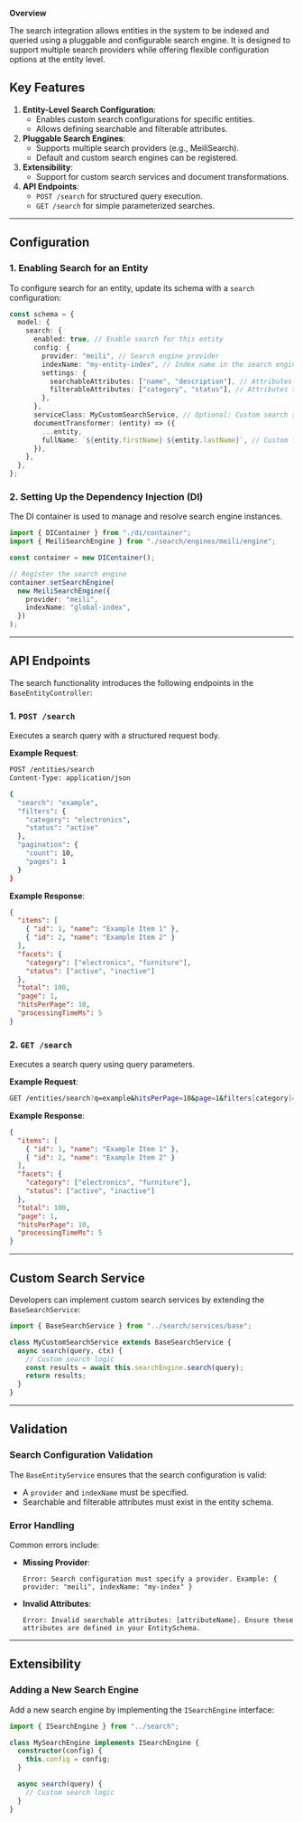 **Overview**

The search integration allows entities in the system to be indexed and queried using a pluggable and configurable search engine. It is designed to support multiple search providers while offering flexible configuration options at the entity level.

## **Key Features**

1. **Entity-Level Search Configuration**:
   - Enables custom search configurations for specific entities.
   - Allows defining searchable and filterable attributes.
2. **Pluggable Search Engines**:
   - Supports multiple search providers (e.g., MeiliSearch).
   - Default and custom search engines can be registered.
3. **Extensibility**:
   - Support for custom search services and document transformations.
4. **API Endpoints**:
   - `POST /search` for structured query execution.
   - `GET /search` for simple parameterized searches.

---

## **Configuration**

### **1. Enabling Search for an Entity**

To configure search for an entity, update its schema with a `search` configuration:

```typescript name=entity-schema.ts
const schema = {
  model: {
    search: {
      enabled: true, // Enable search for this entity
      config: {
        provider: "meili", // Search engine provider
        indexName: "my-entity-index", // Index name in the search engine
        settings: {
          searchableAttributes: ["name", "description"], // Attributes that can be searched
          filterableAttributes: ["category", "status"], // Attributes that can be filtered
        },
      },
      serviceClass: MyCustomSearchService, // Optional: Custom search service class
      documentTransformer: (entity) => ({
        ...entity,
        fullName: `${entity.firstName} ${entity.lastName}`, // Custom field transformation
      }),
    },
  },
};
```

### **2. Setting Up the Dependency Injection (DI)**

The DI container is used to manage and resolve search engine instances.

```typescript name=di-setup.ts
import { DIContainer } from "./di/container";
import { MeiliSearchEngine } from "./search/engines/meili/engine";

const container = new DIContainer();

// Register the search engine
container.setSearchEngine(
  new MeiliSearchEngine({
    provider: "meili",
    indexName: "global-index",
  })
);
```

---

## **API Endpoints**

The search functionality introduces the following endpoints in the `BaseEntityController`:

### **1. `POST /search`**

Executes a search query with a structured request body.

**Example Request**:

```bash
POST /entities/search
Content-Type: application/json

{
  "search": "example",
  "filters": {
    "category": "electronics",
    "status": "active"
  },
  "pagination": {
    "count": 10,
    "pages": 1
  }
}
```

**Example Response**:

```json
{
  "items": [
    { "id": 1, "name": "Example Item 1" },
    { "id": 2, "name": "Example Item 2" }
  ],
  "facets": {
    "category": ["electronics", "furniture"],
    "status": ["active", "inactive"]
  },
  "total": 100,
  "page": 1,
  "hitsPerPage": 10,
  "processingTimeMs": 5
}
```

### **2. `GET /search`**

Executes a search query using query parameters.

**Example Request**:

```bash
GET /entities/search?q=example&hitsPerPage=10&page=1&filters[category]=electronics
```

**Example Response**:

```json
{
  "items": [
    { "id": 1, "name": "Example Item 1" },
    { "id": 2, "name": "Example Item 2" }
  ],
  "facets": {
    "category": ["electronics", "furniture"],
    "status": ["active", "inactive"]
  },
  "total": 100,
  "page": 1,
  "hitsPerPage": 10,
  "processingTimeMs": 5
}
```

---

## **Custom Search Service**

Developers can implement custom search services by extending the `BaseSearchService`:

```typescript name=custom-search-service.ts
import { BaseSearchService } from "../search/services/base";

class MyCustomSearchService extends BaseSearchService {
  async search(query, ctx) {
    // Custom search logic
    const results = await this.searchEngine.search(query);
    return results;
  }
}
```

---

## **Validation**

### **Search Configuration Validation**

The `BaseEntityService` ensures that the search configuration is valid:

- A `provider` and `indexName` must be specified.
- Searchable and filterable attributes must exist in the entity schema.

### **Error Handling**

Common errors include:

- **Missing Provider**:

  ```text
  Error: Search configuration must specify a provider. Example: { provider: "meili", indexName: "my-index" }
  ```

- **Invalid Attributes**:

  ```text
  Error: Invalid searchable attributes: [attributeName]. Ensure these attributes are defined in your EntitySchema.
  ```

---

## **Extensibility**

### **Adding a New Search Engine**

Add a new search engine by implementing the `ISearchEngine` interface:

```typescript name=custom-search-engine.ts
import { ISearchEngine } from "../search";

class MySearchEngine implements ISearchEngine {
  constructor(config) {
    this.config = config;
  }

  async search(query) {
    // Custom search logic
  }
}
```
